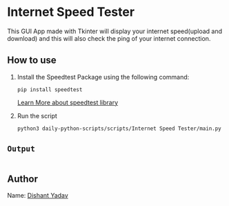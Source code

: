# Internet Speed Tester

This GUI App made with Tkinter will display your internet speed(upload and download) and this will also check the ping of your internet connection.

## How to use

1. Install the Speedtest Package using the following command:

    `pip install speedtest`

    [Learn More about speedtest library](https://pypi.org/project/speedtest/)

2. Run the script

    `python3 daily-python-scripts/scripts/Internet Speed Tester/main.py`

## ```Output```

![]()

## Author

Name: [Dishant Yadav](https://github.com/dishant-yadav)

